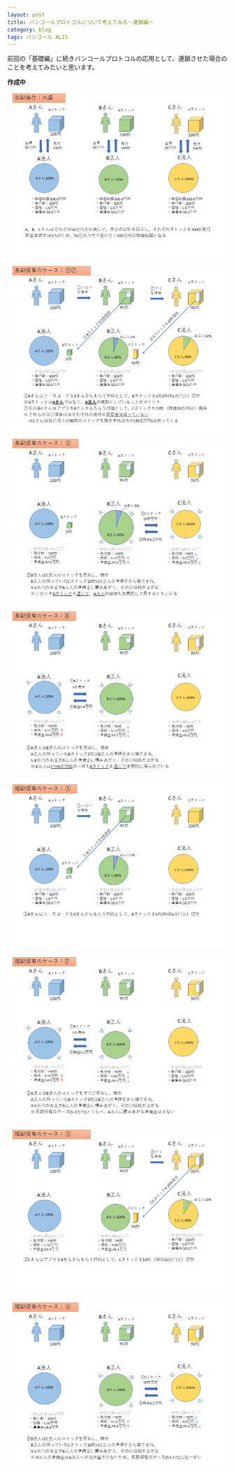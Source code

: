 ```yaml
---
layout: post
title: バンコールプロトコルについて考えてみる－連鎖編ー
category: blog
tags: バンコール ALIS
---
```


前回の「基礎編」に続きバンコールプロトコルの応用として、連鎖させた場合のことを考えてみたいと思います。

**作成中**

![imgae](/images/20190330-06.PNG)

![imgae](/images/20190330-07.PNG)

![imgae](/images/20190330-08.PNG)

![imgae](/images/20190330-09.PNG)

![imgae](/images/20190330-10.PNG)

![imgae](/images/20190330-11.PNG)

![imgae](/images/20190330-12.PNG)

![imgae](/images/20190330-13.PNG)

